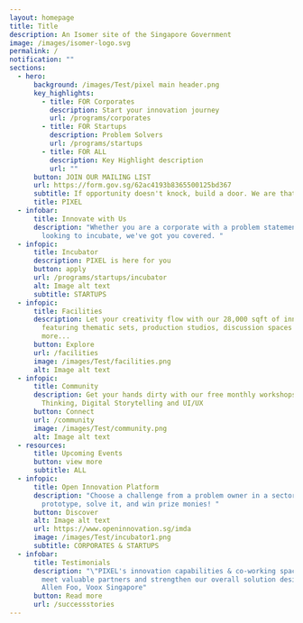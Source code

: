 ```yaml
---
layout: homepage
title: Title
description: An Isomer site of the Singapore Government
image: /images/isomer-logo.svg
permalink: /
notification: ""
sections:
  - hero:
      background: /images/Test/pixel main header.png
      key_highlights:
        - title: FOR Corporates
          description: Start your innovation journey
          url: /programs/corporates
        - title: FOR Startups
          description: Problem Solvers
          url: /programs/startups
        - title: FOR ALL
          description: Key Highlight description
          url: ""
      button: JOIN OUR MAILING LIST
      url: https://form.gov.sg/62ac4193b8365500125bd367
      subtitle: If opportunity doesn't knock, build a door. We are that door.
      title: PIXEL
  - infobar:
      title: Innovate with Us
      description: "Whether you are a corporate with a problem statement or a startup
        looking to incubate, we've got you covered. "
  - infopic:
      title: Incubator
      description: PIXEL is here for you
      button: apply
      url: /programs/startups/incubator
      alt: Image alt text
      subtitle: STARTUPS
  - infopic:
      title: Facilities
      description: Let your creativity flow with our 28,000 sqft of innovation space
        featuring thematic sets, production studios, discussion spaces and
        more...
      button: Explore
      url: /facilities
      image: /images/Test/facilities.png
      alt: Image alt text
  - infopic:
      title: Community
      description: Get your hands dirty with our free monthly workshops on Design
        Thinking, Digital Storytelling and UI/UX
      button: Connect
      url: /community
      image: /images/Test/community.png
      alt: Image alt text
  - resources:
      title: Upcoming Events
      button: view more
      subtitle: ALL
  - infopic:
      title: Open Innovation Platform
      description: "Choose a challenge from a problem owner in a sector of interest,
        prototype, solve it, and win prize monies! "
      button: Discover
      alt: Image alt text
      url: https://www.openinnovation.sg/imda
      image: /images/Test/incubator1.png
      subtitle: CORPORATES & STARTUPS
  - infobar:
      title: Testimonials
      description: "\"PIXEL's innovation capabilities & co-working space led us to
        meet valuable partners and strengthen our overall solution design.\"  -
        Allen Foo, Voox Singapore"
      button: Read more
      url: /successstories
---
```

